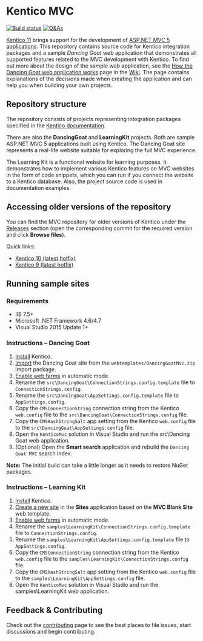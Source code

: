 # Kentico MVC

[![Build status](https://ci.appveyor.com/api/projects/status/59lkg4bmkiwtoa6x/branch/master?svg=true)](https://ci.appveyor.com/project/kentico/mvc/branch/master) [![Q&As](https://img.shields.io/badge/chat-on%20DevNet-orange.svg)](https://devnet.kentico.com/questions-answers)

[Kentico 11](https://docs.kentico.com/k11/) brings support for the development of [ASP.NET MVC 5 applications](https://docs.kentico.com/x/PQgbB). This repository contains source code for Kentico integration packages and a sample _Dancing Goat_ web application  that demonstrates all supported features related to the MVC development with Kentico. To find out more about the design of the sample web application, see the [How the Dancing Goat web application works](https://github.com/Kentico/Mvc/wiki/How-Dancing-Goat-web-application-works) page in the [Wiki](https://github.com/Kentico/Mvc/wiki). The page contains explanations of the decisions made when creating the application and can help you when building your own projects.

## Repository structure

The repository consists of projects representing integration packages specified in the [Kentico documentation](https://docs.kentico.com/x/tAgbB).

There are also the **DancingGoat** and **LearningKit** projects. Both are sample ASP.NET MVC 5 applications built using Kentico. The Dancing Goat site represents a real-life website suitable for exploring the full MVC experience.

The Learning Kit is a functional website for learning purposes. It demonstrates how to implement various Kentico features on MVC websites in the form of code snippets, which you can run if you connect the website to a Kentico database. Also, the project source code is used in documentation examples.

## Accessing older versions of the repository

You can find the MVC repository for older versions of Kentico under the [Releases](https://github.com/Kentico/Mvc/releases) section (open the corresponding commit for the required version and click **Browse files**).

Quick links:

- [Kentico 10 (latest hotfix)](https://github.com/Kentico/Mvc/tree/2a6e48b1e4a3e27da562becccec4d9a584ef5a0c)
- [Kentico 9 (latest hotfix)](https://github.com/Kentico/Mvc/tree/29c7a7ca9c99e80f4a34c267a912ff348002a775)

## Running sample sites

### Requirements

- IIS 7.5+
- Microsoft .NET Framework 4.6/4.7
- Visual Studio 2015 Update 1+

### Instructions &ndash; Dancing Goat

1. [Install](https://docs.kentico.com/x/SREbB) Kentico.
2. [Import](https://docs.kentico.com/x/bg0bB) the Dancing Goat site from the `webtemplates/DancingGoatMvc.zip` import package.
3. [Enable web farms](https://docs.kentico.com/k11/configuring-kentico/optimizing-website-performance/setting-up-web-farms/configuring-web-farm-servers#Configuringwebfarmservers-Configuringwebfarmsautomatically) in automatic mode.
4. Rename the `src\DancingGoat\ConnectionStrings.config.template` file to `ConnectionStrings.config`.
5. Rename the `src\DancingGoat\AppSettings.config.template` file to `AppSettings.config`.
6. Copy the `CMSConnectionString` connection string from the Kentico `web.config` file to the `src\DancingGoat\ConnectionStrings.config` file.
7. Copy the `CMSHashStringSalt` app setting from the Kentico `web.config` file to the `src\DancingGoat\AppSettings.config` file.
8. Open the `KenticoMvc` solution in Visual Studio and run the src\Dancing Goat web application.
9. (Optional) Open the **Smart search** application and rebuild the `Dancing Goat MVC` search index.

**Note:** The initial build can take a little longer as it needs to restore NuGet packages.

### Instructions &ndash; Learning Kit

1. [Install](https://docs.kentico.com/x/SREbB) Kentico.
2. [Create a new site](https://docs.kentico.com/x/ow0bB) in the **Sites** application based on the **MVC Blank Site** web template.
3. [Enable web farms](https://docs.kentico.com/k11/configuring-kentico/optimizing-website-performance/setting-up-web-farms/configuring-web-farm-servers#Configuringwebfarmservers-Configuringwebfarmsautomatically) in automatic mode.
4. Rename the `samples\LearningKit\ConnectionStrings.config.template` file to `ConnectionStrings.config`.
5. Rename the `samples\LearningKit\AppSettings.config.template` file to `AppSettings.config`.
6. Copy the `CMSConnectionString` connection string from the Kentico `web.config` file to the `samples\LearningKit\ConnectionStrings.config` file.
7. Copy the `CMSHashStringSalt` app setting from the Kentico `web.config` file to the `samples\LearningKit\AppSettings.config` file.
8. Open the `KenticoMvc` solution in Visual Studio and run the samples\LearningKit web application.

## Feedback & Contributing
Check out the [contributing](https://github.com/Kentico/Mvc/blob/master/CONTRIBUTING.md) page to see the best places to file issues, start discussions and begin contributing.
